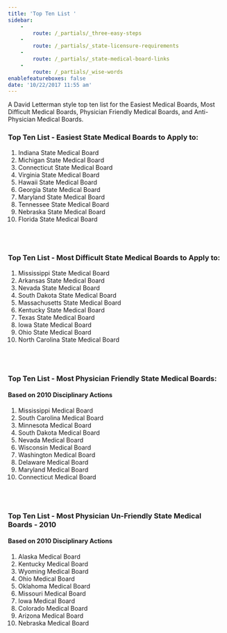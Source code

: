 ```yaml
---
title: 'Top Ten List '
sidebar:
    -
        route: /_partials/_three-easy-steps
    -
        route: /_partials/_state-licensure-requirements
    -
        route: /_partials/_state-medical-board-links
    -
        route: /_partials/_wise-words
enablefeatureboxes: false
date: '10/22/2017 11:55 am'
---
```


<p id="mcetoc_1cdnlrfkb0"><span class="c8">A David Letterman style top ten list for the Easiest Medical Boards, Most Difficult Medical Boards, Physician Friendly Medical Boards, and Anti-Physician Medical Boards.</span></p>
<h3 id="mcetoc_1cdncqch10"><span class="c8">Top Ten List - Easiest State Medical Boards to Apply to:</span></h3>
<ol>
<li><span class="c8">Indiana State Medical Board</span></li>
<li><span class="c8">Michigan State Medical Board&nbsp;</span></li>
<li><span class="c8">Connecticut State Medical Board</span></li>
<li><span class="c8">Virginia State Medical Board</span></li>
<li><span class="c8">Hawaii State Medical Board</span></li>
<li><span class="c8">Georgia State Medical Board</span></li>
<li><span class="c8">Maryland State Medical Board</span></li>
<li><span class="c8">Tennessee State Medical Board</span></li>
<li><span class="c8">Nebraska State Medical Board</span></li>
<li><span class="c8">Florida State Medical Board&nbsp;<br /></span></li>
</ol>
<p><span class="c8"><br /><br /></span></p>
<h3 id="mcetoc_1cdncqch11"><span class="c8">Top Ten List - Most Difficult State Medical Boards to Apply to:</span></h3>
<ol>
<li><span class="c8">Mississippi State Medical Board</span></li>
<li><span class="c8">Arkansas State Medical Board</span></li>
<li><span class="c8">Nevada State Medical Board</span></li>
<li><span class="c8">South Dakota State Medical Board</span></li>
<li><span class="c8">Massachusetts State Medical Board</span></li>
<li><span class="c8">Kentucky State Medical Board</span></li>
<li><span class="c8">Texas State Medical Board</span></li>
<li><span class="c8">Iowa State Medical Board</span></li>
<li><span class="c8">Ohio State Medical Board</span></li>
<li><span class="c8">North Carolina State Medical Board&nbsp;<br /><br /></span></li>
</ol>
<p><span class="c8">&nbsp;</span></p>
<h3 id="mcetoc_1cdncqch12"><span class="c8">Top Ten List - Most Physician Friendly State Medical Boards:</span></h3>
<h4><span class="c8">Based on 2010 Disciplinary Actions</span></h4>
<ol>
<li><span class="c8">Mississippi Medical Board</span></li>
<li><span class="c8">South Carolina Medical Board</span></li>
<li><span class="c8">Minnesota Medical Board</span></li>
<li><span class="c8">South Dakota Medical Board</span></li>
<li><span class="c8">Nevada Medical Board</span></li>
<li><span class="c8">Wisconsin Medical Board</span></li>
<li><span class="c8">Washington Medical Board</span></li>
<li><span class="c8">Delaware Medical Board</span></li>
<li><span class="c8">Maryland Medical Board</span></li>
<li><span class="c8">Connecticut Medical Board&nbsp;<br /><br /></span></li>
</ol>
<p><span class="c8">&nbsp;</span></p>
<h3 id="mcetoc_1cdncqch13"><span class="c8">Top Ten List - Most Physician Un-Friendly State Medical Boards - 2010</span></h3>
<h4><span class="c8">Based on 2010 Disciplinary Actions</span></h4>
<ol>
<li><span class="c8">Alaska Medical Board</span></li>
<li><span class="c8">Kentucky Medical Board</span></li>
<li><span class="c8">Wyoming Medical Board</span></li>
<li><span class="c8">Ohio Medical Board</span></li>
<li><span class="c8">Oklahoma Medical Board</span></li>
<li><span class="c8">Missouri Medical Board</span></li>
<li><span class="c8">Iowa Medical Board</span></li>
<li><span class="c8">Colorado Medical Board</span></li>
<li><span class="c8">Arizona Medical Board</span></li>
<li><span class="c8">Nebraska Medical Board</span></li>
</ol>